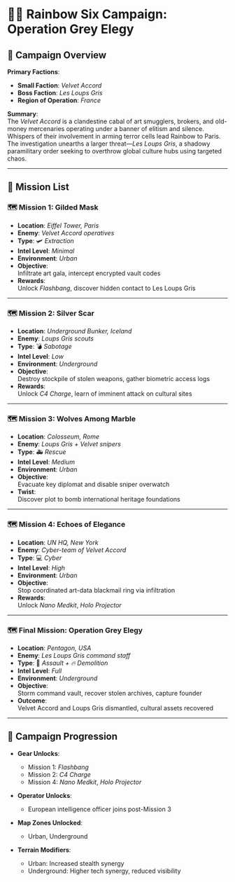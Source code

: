 # 🕵️‍♂️ Rainbow Six Campaign: **Operation Grey Elegy**

## 🎯 Campaign Overview

**Primary Factions**:

- **Small Faction**: *Velvet Accord*  
- **Boss Faction**: *Les Loups Gris*  
- **Region of Operation**: *France*

**Summary**:  
The *Velvet Accord* is a clandestine cabal of art smugglers, brokers, and old-money mercenaries operating under a banner of elitism and silence. Whispers of their involvement in arming terror cells lead Rainbow to Paris. The investigation unearths a larger threat—*Les Loups Gris*, a shadowy paramilitary order seeking to overthrow global culture hubs using targeted chaos.

---

## 📜 Mission List

### 🗺️ Mission 1: **Gilded Mask**

- **Location**: *Eiffel Tower, Paris*
- **Enemy**: *Velvet Accord operatives*
- **Type**: 🛩️ *Extraction*
- **Intel Level**: *Minimal*
- **Environment**: *Urban*
- **Objective**:  
  Infiltrate art gala, intercept encrypted vault codes  
- **Rewards**:  
  Unlock *Flashbang*, discover hidden contact to Les Loups Gris

---

### 🗺️ Mission 2: **Silver Scar**

- **Location**: *Underground Bunker, Iceland*
- **Enemy**: *Loups Gris scouts*
- **Type**: 💣 *Sabotage*
- **Intel Level**: *Low*
- **Environment**: *Underground*
- **Objective**:  
  Destroy stockpile of stolen weapons, gather biometric access logs  
- **Rewards**:  
  Unlock *C4 Charge*, learn of imminent attack on cultural sites

---

### 🗺️ Mission 3: **Wolves Among Marble**

- **Location**: *Colosseum, Rome*
- **Enemy**: *Loups Gris + Velvet snipers*
- **Type**: 🚑 *Rescue*
- **Intel Level**: *Medium*
- **Environment**: *Urban*
- **Objective**:  
  Evacuate key diplomat and disable sniper overwatch  
- **Twist**:  
  Discover plot to bomb international heritage foundations

---

### 🗺️ Mission 4: **Echoes of Elegance**

- **Location**: *UN HQ, New York*
- **Enemy**: *Cyber-team of Velvet Accord*
- **Type**: 💻 *Cyber*
- **Intel Level**: *High*
- **Environment**: *Urban*
- **Objective**:  
  Stop coordinated art-data blackmail ring via infiltration  
- **Rewards**:  
  Unlock *Nano Medkit*, *Holo Projector*

---

### 🗺️ Final Mission: **Operation Grey Elegy**

- **Location**: *Pentagon, USA*
- **Enemy**: *Les Loups Gris command staff*
- **Type**: 🔫 *Assault + 🔥 Demolition*
- **Intel Level**: *Full*
- **Environment**: *Underground*
- **Objective**:  
  Storm command vault, recover stolen archives, capture founder  
- **Outcome**:  
  Velvet Accord and Loups Gris dismantled, cultural assets recovered

---

## 🧭 Campaign Progression

- **Gear Unlocks**:
  - Mission 1: *Flashbang*
  - Mission 2: *C4 Charge*
  - Mission 4: *Nano Medkit*, *Holo Projector*

- **Operator Unlocks**:
  - European intelligence officer joins post-Mission 3

- **Map Zones Unlocked**:
  - Urban, Underground

- **Terrain Modifiers**:
  - Urban: Increased stealth synergy
  - Underground: Higher tech synergy, reduced visibility
